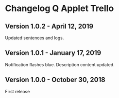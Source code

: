 # Changelog Q Applet Trello

## Version 1.0.2 - April 12, 2019
Updated sentences and logs.

## Version 1.0.1 - January 17, 2019

Notification flashes blue.
Description content updated.

## Version 1.0.0 - October 30, 2018

First release
